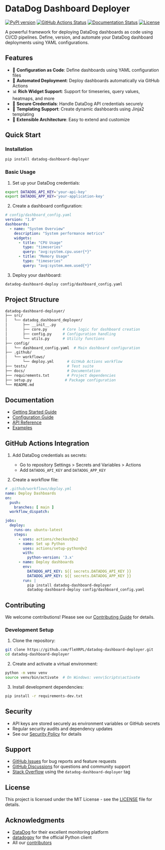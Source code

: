 # DataDog Dashboard Deployer

[![PyPI version](https://badge.fury.io/py/datadog-dashboard-deployer.svg)](https://badge.fury.io/py/datadog-dashboard-deployer)
[![GitHub Actions Status](https://github.com/fleXRPL/datadog-dashboard-deployer/workflows/CI/badge.svg)](https://github.com/fleXRPL/datadog-dashboard-deployer/actions)
[![Documentation Status](https://readthedocs.org/projects/datadog-dashboard-deployer/badge/?version=latest)](https://datadog-dashboard-deployer.readthedocs.io/en/latest/?badge=latest)
[![License](https://img.shields.io/github/license/fleXRPL/datadog-dashboard-deployer)](https://github.com/fleXRPL/datadog-dashboard-deployer/blob/main/LICENSE)

A powerful framework for deploying DataDog dashboards as code using CI/CD pipelines. Define, version, and automate your DataDog dashboard deployments using YAML configurations.

## Features

- 🚀 **Configuration as Code**: Define dashboards using YAML configuration files
- 🔄 **Automated Deployment**: Deploy dashboards automatically via GitHub Actions
- 📊 **Rich Widget Support**: Support for timeseries, query values, heatmaps, and more
- 🔐 **Secure Credentials**: Handle DataDog API credentials securely
- 🎨 **Templating Support**: Create dynamic dashboards using Jinja2 templating
- 🔌 **Extensible Architecture**: Easy to extend and customize

## Quick Start

### Installation

```bash
pip install datadog-dashboard-deployer
```

### Basic Usage

1. Set up your DataDog credentials:

```bash
export DATADOG_API_KEY='your-api-key'
export DATADOG_APP_KEY='your-application-key'
```

2. Create a dashboard configuration:

```yaml
# config/dashboard_config.yaml
version: "1.0"
dashboards:
  - name: "System Overview"
    description: "System performance metrics"
    widgets:
      - title: "CPU Usage"
        type: "timeseries"
        query: "avg:system.cpu.user{*}"
      - title: "Memory Usage"
        type: "timeseries"
        query: "avg:system.mem.used{*}"
```

3. Deploy your dashboard:

```bash
datadog-dashboard-deploy config/dashboard_config.yaml
```

## Project Structure

```bash
datadog-dashboard-deployer/
├── src/
│   └── datadog_dashboard_deployer/
│       ├── __init__.py
│       ├── core.py       # Core logic for dashboard creation
│       ├── config.py     # Configuration handling
│       └── utils.py      # Utility functions
├── config/
│   └── dashboard_config.yaml  # Main dashboard configuration
├── .github/
│   └── workflows/
│       └── deploy.yml      # GitHub Actions workflow
├── tests/                  # Test suite
├── docs/                   # Documentation
├── requirements.txt        # Project dependencies
├── setup.py               # Package configuration
└── README.md
```

## Documentation

- [Getting Started Guide](https://github.com/fleXRPL/datadog-dashboard-deployer/wiki/Getting-Started)
- [Configuration Guide](https://github.com/fleXRPL/datadog-dashboard-deployer/wiki/Configuration-Guide)
- [API Reference](https://datadog-dashboard-deployer.readthedocs.io/)
- [Examples](https://github.com/fleXRPL/datadog-dashboard-deployer/wiki/Examples)

## GitHub Actions Integration

1. Add DataDog credentials as secrets:
   - Go to repository Settings > Secrets and Variables > Actions
   - Add `DATADOG_API_KEY` and `DATADOG_APP_KEY`

2. Create a workflow file:

```yaml
# .github/workflows/deploy.yml
name: Deploy Dashboards
on:
  push:
    branches: [ main ]
  workflow_dispatch:

jobs:
  deploy:
    runs-on: ubuntu-latest
    steps:
      - uses: actions/checkout@v2
      - name: Set up Python
        uses: actions/setup-python@v2
        with:
          python-version: '3.x'
      - name: Deploy dashboards
        env:
          DATADOG_API_KEY: ${{ secrets.DATADOG_API_KEY }}
          DATADOG_APP_KEY: ${{ secrets.DATADOG_APP_KEY }}
        run: |
          pip install datadog-dashboard-deployer
          datadog-dashboard-deploy config/dashboard_config.yaml
```

## Contributing

We welcome contributions! Please see our [Contributing Guide](https://github.com/fleXRPL/datadog-dashboard-deployer/wiki/Contributing) for details.

### Development Setup

1. Clone the repository:

```bash
git clone https://github.com/fleXRPL/datadog-dashboard-deployer.git
cd datadog-dashboard-deployer
```

2. Create and activate a virtual environment:

```bash
python -m venv venv
source venv/bin/activate  # On Windows: venv\Scripts\activate
```

3. Install development dependencies:

```bash
pip install -r requirements-dev.txt
```

## Security

- API keys are stored securely as environment variables or GitHub secrets
- Regular security audits and dependency updates
- See our [Security Policy](https://github.com/fleXRPL/datadog-dashboard-deployer/wiki/Security) for details

## Support

- [GitHub Issues](https://github.com/fleXRPL/datadog-dashboard-deployer/issues) for bug reports and feature requests
- [GitHub Discussions](https://github.com/fleXRPL/datadog-dashboard-deployer/discussions) for questions and community support
- [Stack Overflow](https://stackoverflow.com/questions/tagged/datadog-dashboard-deployer) using the `datadog-dashboard-deployer` tag

## License

This project is licensed under the MIT License - see the [LICENSE](LICENSE) file for details.

## Acknowledgments

- [DataDog](https://www.datadoghq.com/) for their excellent monitoring platform
- [datadogpy](https://github.com/DataDog/datadogpy) for the official Python client
- All our [contributors](https://github.com/fleXRPL/datadog-dashboard-deployer/graphs/contributors)

